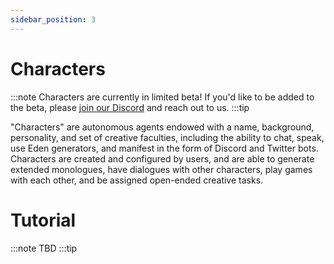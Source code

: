 ```yaml
---
sidebar_position: 3
---
```


# Characters

:::note
Characters are currently in limited beta! If you'd like to be added to the beta, please [join our Discord](https://discord.gg/4dSYwDT) and reach out to us.
:::tip

"Characters" are autonomous agents endowed with a name, background, personality, and set of creative faculties, including the ability to chat, speak, use Eden generators, and manifest in the form of Discord and Twitter bots. Characters are created and configured by users, and are able to generate extended monologues, have dialogues with other characters, play games with each other, and be assigned open-ended creative tasks.

# Tutorial

:::note
TBD
:::tip
